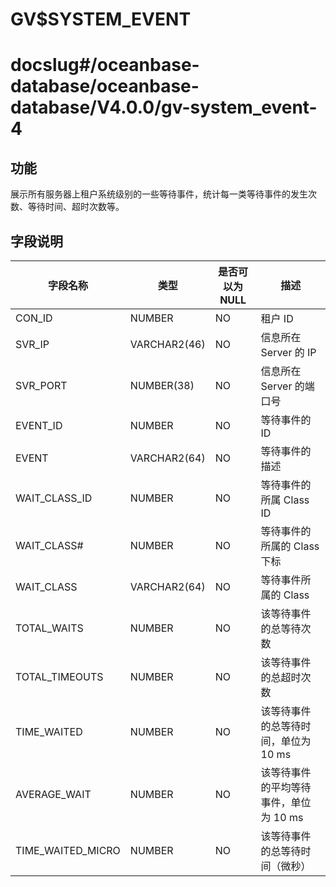 GV$SYSTEM_EVENT
====================================

# docslug#/oceanbase-database/oceanbase-database/V4.0.0/gv-system_event-4

## 功能

展示所有服务器上租户系统级别的一些等待事件，统计每一类等待事件的发生次数、等待时间、超时次数等。

## 字段说明

| **字段名称** | **类型** | **是否可以为 NULL** | **描述** |
| --- | --- | --- | --- |
| CON_ID | NUMBER | NO | 租户 ID |
| SVR_IP | VARCHAR2(46) | NO | 信息所在 Server 的 IP |
| SVR_PORT | NUMBER(38) | NO | 信息所在 Server 的端口号 |
| EVENT_ID | NUMBER | NO | 等待事件的 ID |
| EVENT | VARCHAR2(64) | NO | 等待事件的描述 |
| WAIT_CLASS_ID | NUMBER | NO | 等待事件的所属 Class ID |
| WAIT_CLASS# | NUMBER | NO | 等待事件的所属的 Class下标 |
| WAIT_CLASS | VARCHAR2(64) | NO | 等待事件所属的 Class |
| TOTAL_WAITS | NUMBER | NO | 该等待事件的总等待次数 |
| TOTAL_TIMEOUTS | NUMBER | NO | 该等待事件的总超时次数 |
| TIME_WAITED | NUMBER | NO | 该等待事件的总等待时间，单位为 10 ms |
| AVERAGE_WAIT | NUMBER | NO | 该等待事件的平均等待事件，单位为 10 ms |
| TIME_WAITED_MICRO | NUMBER | NO | 该等待事件的总等待时间（微秒） |
